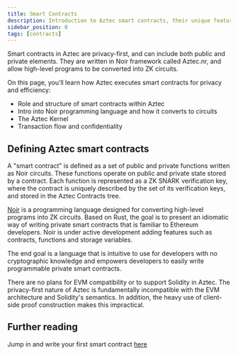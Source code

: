 ```yaml
---
title: Smart Contracts
description: Introduction to Aztec smart contracts, their unique features, and how they differ from traditional blockchain contracts.
sidebar_position: 0
tags: [contracts]
---
```


Smart contracts in Aztec are privacy-first, and can include both public and private elements. They are written in Noir framework called Aztec.nr, and allow high-level programs to be converted into ZK circuits.

On this page, you’ll learn how Aztec executes smart contracts for privacy and efficiency:

- Role and structure of smart contracts within Aztec
- Intro into Noir programming language and how it converts to circuits
- The Aztec Kernel
- Transaction flow and confidentiality

## Defining Aztec smart contracts

A "smart contract" is defined as a set of public and private functions written as Noir circuits. These functions operate on public and private state stored by a contract. Each function is represented as a ZK SNARK verification key, where the contract is uniquely described by the set of its verification keys, and stored in the Aztec Contracts tree.

[Noir](https://noir-lang.org) is a programming language designed for converting high-level programs into ZK circuits. Based on Rust, the goal is to present an idiomatic way of writing private smart contracts that is familiar to Ethereum developers. Noir is under active development adding features such as contracts, functions and storage variables.

The end goal is a language that is intuitive to use for developers with no cryptographic knowledge and empowers developers to easily write programmable private smart contracts.

There are no plans for EVM compatibility or to support Solidity in Aztec. The privacy-first nature of Aztec is fundamentally incompatible with the EVM architecture and Solidity's semantics. In addition, the heavy use of client-side proof construction makes this impractical.

## Further reading

Jump in and write your first smart contract [here](../developers/tutorials/codealong/contract_tutorials/counter_contract.md)
